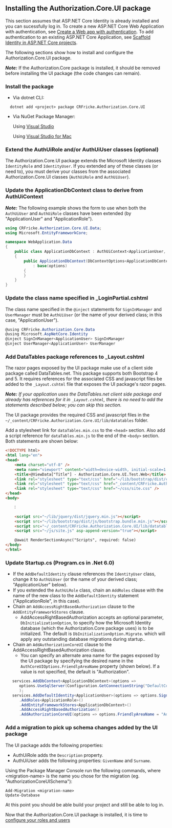 ﻿## Installing the Authorization.Core.UI package

This section assumes that ASP.NET Core Identity is already installed and you can sucessfully 
log in. To create a new ASP.NET Core Web Application with authentication, see 
[Create a Web app with authentication](https://docs.microsoft.com/en-gb/aspnet/core/security/authentication/identity?view=aspnetcore-6.0&tabs=visual-studio#create-a-web-app-with-authentication).
To add authentication to an existing ASP.NET Core Application, see 
[Scaffold Identity in ASP.NET Core projects](https://docs.microsoft.com/en-gb/aspnet/core/security/authentication/scaffold-identity?view=aspnetcore-6.0&tabs=visual-studio#scaffold-identity-into-a-razor-project-without-existing-authorization).

The following sections show how to install and configure the Authorization.Core.UI package.

_**Note:**_ If the Authorization.Core package is installed, it should be removed before installing 
the UI package (the code changes can remain).

### Install the package

- Via dotnet CLI:

```
  dotnet add <project> package CRFricke.Authorization.Core.UI
```

- Via NuGet Package Manager:

    Using [Visual Studio](https://docs.microsoft.com/en-us/nuget/consume-packages/install-use-packages-visual-studio#find-and-install-a-package)

    Using [Visual Studio for Mac](https://docs.microsoft.com/en-us/visualstudio/mac/nuget-walkthrough?toc=%2Fnuget%2Ftoc.json&view=vsmac-2019#find-and-install-a-package)

### Extend the AuthUiRole and/or AuthUiUser classes (optional)

The Authorization.Core.UI package extends the Microsoft Identity classes `IdentityRole` and 
`IdentityUser`. If you extended any of these classes (or need to), you must derive your 
classes from the associated Authorization.Core.UI classes (`AuthUiRole` and `AuthUiUser`).

### Update the ApplicationDbContext class to derive from AuthUiContext

**_Note:_** The following example shows the form to use when both the `AuthUiUser` and `AuthUiRole` classes 
have been extended (by "ApplicationUser" and "ApplicationRole"). 

```csharp
using CRFricke.Authorization.Core.UI.Data;
using Microsoft.EntityFrameworkCore;

namespace WebApplication.Data
{
    public class ApplicationDbContext : AuthUiContext<ApplicationUser, ApplicationRole>
    {
        public ApplicationDbContext(DbContextOptions<ApplicationDbContext> options)
            : base(options)
        {
        }
    }
}
```

### Update the class name specified in _LoginPartial.cshtml

The class name specified in the `@inject` statements for `SignInManager` and `UserManager` 
must be `AuthUiUser` (or the name of your derived class; in this case, "ApplicationUser").

```csharp
@using CRFricke.Authorization.Core.Data
@using Microsoft.AspNetCore.Identity
@inject SignInManager<ApplicationUser> SignInManager
@inject UserManager<ApplicationUser> UserManager
```

### Add DataTables package references to _Layout.cshtml

The razor pages exposed by the UI package make use of a client side package called DataTables.net. 
This package supports both Bootstrap 4 and 5. It requires references for the associated CSS and 
javascript files be added to the `_Layout.cshtml` file that exposes the UI package's razor pages.

**_Note:_** _If your application uses the DataTables.net client side package and already has references for it 
in `_Layout.cshtml`, there is no need to add the statements described below; you can skip this section._

The UI package provides the required CSS and javascript files in the 
`~/_content/CRFricke.Authorization.Core.UI/lib/datatables` folder.

Add a stylesheet link for `dataTables.min.css` to the `<head>` section.
Also add a script reference for `dataTables.min.js` to the end of the `<body>` section. 
Both statements are shown below:

```html
<!DOCTYPE html>
<html lang="en">
<head>
    <meta charset="utf-8" />
    <meta name="viewport" content="width=device-width, initial-scale=1.0" />
    <title>@ViewData["Title"] - Authorization.Core.UI.Test.Web</title>
    <link rel="stylesheet" type="text/css" href="~/lib/bootstrap/dist/css/bootstrap.min.css" />
    <link rel="stylesheet" type="text/css" href="_content/CRFricke.Authorization.Core.UI/lib/datatables/dataTables.min.css" />
    <link rel="stylesheet" type="text/css" href="~/css/site.css" />
</head>
<body>

    ⁝

    <script src="~/lib/jquery/dist/jquery.min.js"></script>
    <script src="~/lib/bootstrap/dist/js/bootstrap.bundle.min.js"></script>
    <script src="~/_content/CRFricke.Authorization.Core.UI/lib/datatables/dataTables.min.js"></script>
    <script src="~/js/site.js" asp-append-version="true"></script>

    @await RenderSectionAsync("Scripts", required: false)
</body>
</html>
```

### Update Startup.cs (Program.cs in .Net 6.0)

- If the `AddDefaultIdentity` clause references the `IdentityUser` class, change it to `AuthUiUser` 
  (or the name of your derived class; "ApplicationUser" below).
- If you extended the `AuthUiRole` class, chain an `AddRoles` clause with the name of the new class 
  to the `AddDefaultIdentity` statement ("ApplicationRole", in this case).
- Chain an `AddAccessRightBasedAuthorization` clause to the `AddEntityFrameworkStores` clause.
  - AddAccessRightBasedAuthorization accepts an optional parameter, `DbInitializationOption`, to specify 
    how the Microsoft Identity database (which the Authorization.Core package uses) is to be initialized. 
    The default is `DbInitializationOption.Migrate`. which will apply any outstanding database migrations 
    during startup..
- Chain an `AddAuthorizationCoreUI` clause to the AddAccessRightBasedAuthorization clause.
    - You can specify an alternate area name for the pages exposed by the UI package by specifying the 
    desired name in the `AuthCoreUIOptions.FriendlyAreaName` property (shown below). If a value is 
    not specified, the default is "Authorization".

```csharp
   services.AddDbContext<ApplicationDbContext>(options =>
      options.UseSqlServer(Configuration.GetConnectionString("DefaultConnection"))
      );
   services.AddDefaultIdentity<ApplicationUser>(options => options.SignIn.RequireConfirmedAccount = true)
      .AddRoles<ApplicationRole>()
      .AddEntityFrameworkStores<ApplicationDbContext>()
      .AddAccessRightBasedAuthorization()
      .AddAuthorizationCoreUI(options => options.FriendlyAreaName = "Admin");
``` 

### Add a migration to pick up schema changes added by the UI package

The UI package adds the following properties:

- AuthUiRole adds the `Description` property.
- AuthUiUser adds the following properties: `GivenName` and `Surname`.

Using the Package Manager Console run the following commands, where \<migration-name\> is the name you chose 
for the migration (eg. "AuthorizationCoreUISchema"):

```
Add-Migration <migration-name>
Update-Database
```

At this point you should be able build your project and still be able to log in.

Now that the Authorization.Core.UI package is installed, it is time to 
[configure your roles and users](Configure-UI-Roles-and-Users.md)
